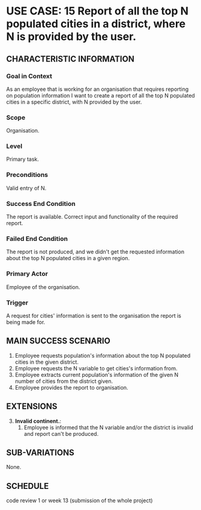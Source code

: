 # USE CASE: 15 Report of all the top N populated cities in a district, where N is provided by the user.

## CHARACTERISTIC INFORMATION

### Goal in Context

As an employee that is working for an organisation that requires reporting on population information I want to create a report of all the top N populated cities in a specific district, with N provided by the user.

### Scope

Organisation.

### Level

Primary task.

### Preconditions

Valid entry of N.

### Success End Condition

The report is available. Correct input and functionality of the required report.

### Failed End Condition

The report is not produced, and we didn't get the requested information about the top N populated cities in a given region.

### Primary Actor

Employee of the organisation.

### Trigger

A request for cities' information is sent to the organisation the report is being made for.

## MAIN SUCCESS SCENARIO

1. Employee requests population's information about the top N populated cities in the given district.
2. Employee requests the N variable to get cities's information from.
3. Employee extracts current population's information of the given N number of cities from the district given.
4. Employee provides the report to organisation.

## EXTENSIONS

3. **Invalid continent.**:
    1. Employee is informed that the N variable and/or the district is invalid and report can't be produced.

## SUB-VARIATIONS

None.

## SCHEDULE

code review 1 or week 13 (submission of the whole project)